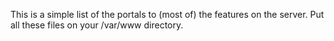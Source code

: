 This is a simple list of the portals to (most of) the features on the server. Put all these files on your /var/www directory.